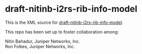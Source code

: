 draft-nitinb-i2rs-rib-info-model
================================

This is the XML source for [draft-nitinb-i2rs-rib-info-model](http://tools.ietf.org/id/draft-nitinb-i2rs-rib-info-model).

This repo has been set up to foster collaboration among:

Nitin Bahadur, Juniper Networks, Inc.  
Ron Folkes, Juniper Networks, Inc.  
